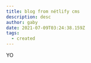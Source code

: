 ```yaml
---
title: blog from nétlify cms
description: desc
author: gaby
date: 2021-07-09T03:24:38.159Z
tags:
  - created
---
```

YO
